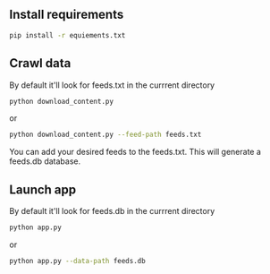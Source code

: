 ## Install requirements

```bash
pip install -r equiements.txt
```


## Crawl data

By default it'll look for feeds.txt in the currrent directory
```bash
python download_content.py 
```
or 

```bash
python download_content.py --feed-path feeds.txt
```
You can add your desired feeds to the feeds.txt.
This will generate a feeds.db database.
## Launch app

By default it'll look for feeds.db in the currrent directory

```bash
python app.py
```
or

```bash
python app.py --data-path feeds.db
```
